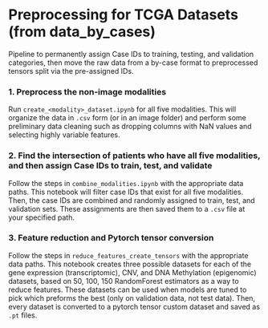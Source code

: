 # Preprocessing for TCGA Datasets (from data_by_cases)
Pipeline to permanently assign Case IDs to training, testing, and validation categories, then move the raw data from a by-case format to preprocessed tensors split via the pre-assigned IDs. 

### 1. Preprocess the non-image modalities

Run `create_<modality>_dataset.ipynb` for all five modalities. This will organize the data in `.csv` form (or in an image folder) and perform some preliminary data cleaning such as dropping columns with NaN values and selecting highly variable features.

### 2. Find the intersection of patients who have all five modalities, and then assign Case IDs to train, test, and validate

Follow the steps in `combine_modalities.ipynb` with the appropriate data paths. This notebook will filter case IDs that exist for all five modalities. Then, the case IDs are combined and randomly assigned to train, test, and validation sets. These assignments are  then saved them to a `.csv` file at your specified path.

### 3. Feature reduction and Pytorch tensor conversion

Follow the steps in `reduce_features_create_tensors` with the appropriate data paths. This notebook creates three possible datasets for each of the gene expression (transcriptomic), CNV, and DNA Methylation (epigenomic) datasets, based on 50, 100, 150 RandomForest estimators as a way to reduce features. These datasets can be used when models are tuned to pick which preforms the best (only on validation data, not test data). Then, every dataset is converted to a pytorch tensor custom dataset and saved as `.pt` files.





